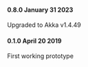 #### 0.8.0 January 31 2023 ####

Upgraded to Akka v1.4.49

#### 0.1.0 April 20 2019 ####

First working prototype
